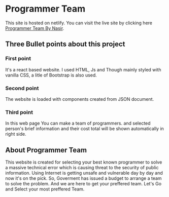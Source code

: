 # Programmer Team

This site is hosted on netlify. You can visit the live site by clicking here [Programmer Team By Nasir](https://programmer-team-by-nasir.netlify.app/).

## Three Bullet points about this project

### First point
 It's a react based website. I used HTML, Js and Though mainly styled with vanilla CSS, a litle of Bootstrap is also used.
### Second point
 The website is loaded with components created from JSON document.
### Third point
 In this web page You can make a team of programmers. and selected person's brief information and their cost total will be shown automatically in right side.

 ## About Programmer Team
 This website is created for selecting your best known programmer to solve a massive technical error which is causing threat to the security of public information. Using Internet is getting unsafe and vulnerable day by day and now it's on the pick. So, Goverment has issued a budget to arrange a team to solve the problem. And we are here to get your preffered team. Let's Go and Select your most preffered Team.